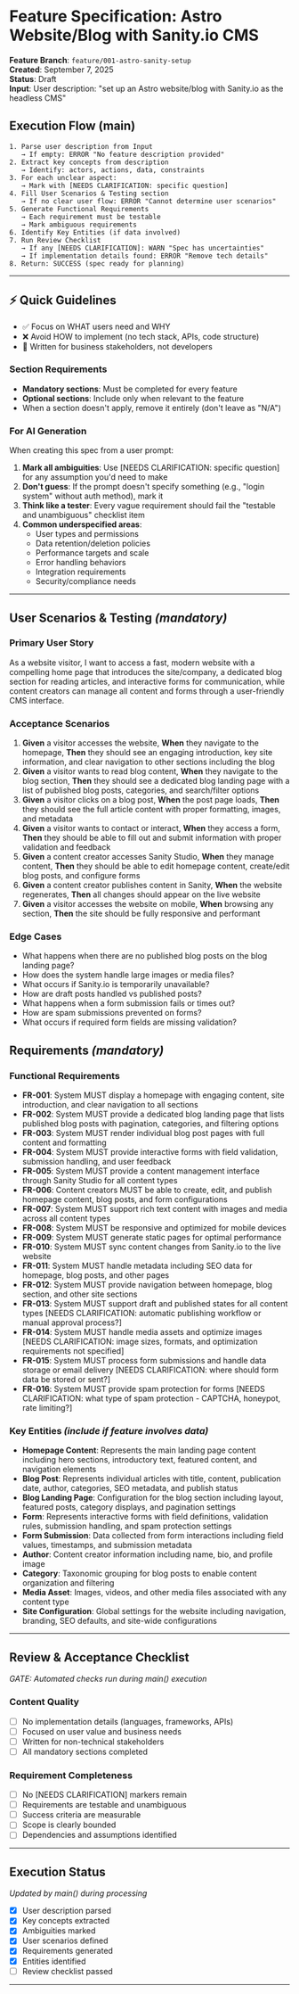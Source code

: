 # Feature Specification: Astro Website/Blog with Sanity.io CMS

**Feature Branch**: `feature/001-astro-sanity-setup`  
**Created**: September 7, 2025  
**Status**: Draft  
**Input**: User description: "set up an Astro website/blog with Sanity.io as the headless CMS"

## Execution Flow (main)

```
1. Parse user description from Input
   → If empty: ERROR "No feature description provided"
2. Extract key concepts from description
   → Identify: actors, actions, data, constraints
3. For each unclear aspect:
   → Mark with [NEEDS CLARIFICATION: specific question]
4. Fill User Scenarios & Testing section
   → If no clear user flow: ERROR "Cannot determine user scenarios"
5. Generate Functional Requirements
   → Each requirement must be testable
   → Mark ambiguous requirements
6. Identify Key Entities (if data involved)
7. Run Review Checklist
   → If any [NEEDS CLARIFICATION]: WARN "Spec has uncertainties"
   → If implementation details found: ERROR "Remove tech details"
8. Return: SUCCESS (spec ready for planning)
```

---

## ⚡ Quick Guidelines
- ✅ Focus on WHAT users need and WHY
- ❌ Avoid HOW to implement (no tech stack, APIs, code structure)
- 👥 Written for business stakeholders, not developers

### Section Requirements
- **Mandatory sections**: Must be completed for every feature
- **Optional sections**: Include only when relevant to the feature
- When a section doesn't apply, remove it entirely (don't leave as "N/A")

### For AI Generation
When creating this spec from a user prompt:
1. **Mark all ambiguities**: Use [NEEDS CLARIFICATION: specific question] for any assumption you'd need to make
2. **Don't guess**: If the prompt doesn't specify something (e.g., "login system" without auth method), mark it
3. **Think like a tester**: Every vague requirement should fail the "testable and unambiguous" checklist item
4. **Common underspecified areas**:
   - User types and permissions
   - Data retention/deletion policies  
   - Performance targets and scale
   - Error handling behaviors
   - Integration requirements
   - Security/compliance needs

---

## User Scenarios & Testing *(mandatory)*

### Primary User Story
As a website visitor, I want to access a fast, modern website with a compelling home page that introduces the site/company, a dedicated blog section for reading articles, and interactive forms for communication, while content creators can manage all content and forms through a user-friendly CMS interface.

### Acceptance Scenarios
1. **Given** a visitor accesses the website, **When** they navigate to the homepage, **Then** they should see an engaging introduction, key site information, and clear navigation to other sections including the blog
2. **Given** a visitor wants to read blog content, **When** they navigate to the blog section, **Then** they should see a dedicated blog landing page with a list of published blog posts, categories, and search/filter options
3. **Given** a visitor clicks on a blog post, **When** the post page loads, **Then** they should see the full article content with proper formatting, images, and metadata
4. **Given** a visitor wants to contact or interact, **When** they access a form, **Then** they should be able to fill out and submit information with proper validation and feedback
5. **Given** a content creator accesses Sanity Studio, **When** they manage content, **Then** they should be able to edit homepage content, create/edit blog posts, and configure forms
6. **Given** a content creator publishes content in Sanity, **When** the website regenerates, **Then** all changes should appear on the live website
7. **Given** a visitor accesses the website on mobile, **When** browsing any section, **Then** the site should be fully responsive and performant

### Edge Cases
- What happens when there are no published blog posts on the blog landing page?
- How does the system handle large images or media files?
- What occurs if Sanity.io is temporarily unavailable?
- How are draft posts handled vs published posts?
- What happens when a form submission fails or times out?
- How are spam submissions prevented on forms?
- What occurs if required form fields are missing validation?

## Requirements *(mandatory)*

### Functional Requirements
- **FR-001**: System MUST display a homepage with engaging content, site introduction, and clear navigation to all sections
- **FR-002**: System MUST provide a dedicated blog landing page that lists published blog posts with pagination, categories, and filtering options
- **FR-003**: System MUST render individual blog post pages with full content and formatting
- **FR-004**: System MUST provide interactive forms with field validation, submission handling, and user feedback
- **FR-005**: System MUST provide a content management interface through Sanity Studio for all content types
- **FR-006**: Content creators MUST be able to create, edit, and publish homepage content, blog posts, and form configurations
- **FR-007**: System MUST support rich text content with images and media across all content types
- **FR-008**: System MUST be responsive and optimized for mobile devices
- **FR-009**: System MUST generate static pages for optimal performance
- **FR-010**: System MUST sync content changes from Sanity.io to the live website
- **FR-011**: System MUST handle metadata including SEO data for homepage, blog posts, and other pages
- **FR-012**: System MUST provide navigation between homepage, blog section, and other site sections
- **FR-013**: System MUST support draft and published states for all content types [NEEDS CLARIFICATION: automatic publishing workflow or manual approval process?]
- **FR-014**: System MUST handle media assets and optimize images [NEEDS CLARIFICATION: image sizes, formats, and optimization requirements not specified]
- **FR-015**: System MUST process form submissions and handle data storage or email delivery [NEEDS CLARIFICATION: where should form data be stored or sent?]
- **FR-016**: System MUST provide spam protection for forms [NEEDS CLARIFICATION: what type of spam protection - CAPTCHA, honeypot, rate limiting?]

### Key Entities *(include if feature involves data)*
- **Homepage Content**: Represents the main landing page content including hero sections, introductory text, featured content, and navigation elements
- **Blog Post**: Represents individual articles with title, content, publication date, author, categories, SEO metadata, and publish status
- **Blog Landing Page**: Configuration for the blog section including layout, featured posts, category displays, and pagination settings
- **Form**: Represents interactive forms with field definitions, validation rules, submission handling, and spam protection settings
- **Form Submission**: Data collected from form interactions including field values, timestamps, and submission metadata
- **Author**: Content creator information including name, bio, and profile image
- **Category**: Taxonomic grouping for blog posts to enable content organization and filtering
- **Media Asset**: Images, videos, and other media files associated with any content type
- **Site Configuration**: Global settings for the website including navigation, branding, SEO defaults, and site-wide configurations

---

## Review & Acceptance Checklist
*GATE: Automated checks run during main() execution*

### Content Quality
- [ ] No implementation details (languages, frameworks, APIs)
- [ ] Focused on user value and business needs
- [ ] Written for non-technical stakeholders
- [ ] All mandatory sections completed

### Requirement Completeness
- [ ] No [NEEDS CLARIFICATION] markers remain
- [ ] Requirements are testable and unambiguous  
- [ ] Success criteria are measurable
- [ ] Scope is clearly bounded
- [ ] Dependencies and assumptions identified

---

## Execution Status
*Updated by main() during processing*

- [x] User description parsed
- [x] Key concepts extracted
- [x] Ambiguities marked
- [x] User scenarios defined
- [x] Requirements generated
- [x] Entities identified
- [ ] Review checklist passed

---
